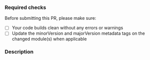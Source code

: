 ### Required checks

Before submitting this PR, please make sure:

- [ ] Your code builds clean without any errors or warnings
- [ ] Update the minorVersion and majorVersion metadata tags on the changed module(s) when applicable

### Description
